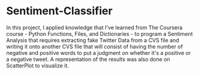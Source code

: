 # Sentiment-Classifier
In this project, I applied knowledge that I've learned from The Coursera course -  Python Functions, Files, and Dictionaries - to program a Sentiment Analysis
that requires extracting fake Twitter Data from a CVS file and writing it onto another CVS file that will consist of having the number of negative and positive 
words to put a judgment on whether it's a positive or a negative tweet. A representation of the results was also done on ScatterPlot to visualize it.
